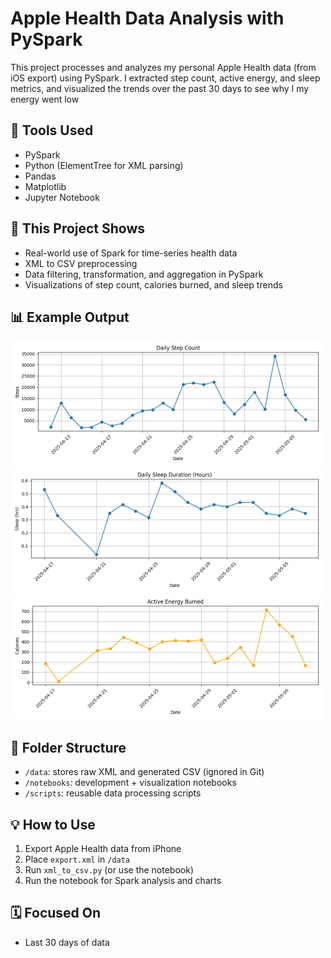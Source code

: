 # Apple Health Data Analysis with PySpark
This project processes and analyzes my personal Apple Health data (from iOS export) using PySpark. I extracted step count, active energy, and sleep metrics, and visualized the trends over the past 30 days to see why I my energy went low

## 🔧 Tools Used

- PySpark
- Python (ElementTree for XML parsing)
- Pandas
- Matplotlib
- Jupyter Notebook

## 🧠 This Project Shows

- Real-world use of Spark for time-series health data
- XML to CSV preprocessing
- Data filtering, transformation, and aggregation in PySpark
- Visualizations of step count, calories burned, and sleep trends

## 📊 Example Output

<img src="notebooks/step_trend.png" width="500">
<img src="notebooks/sleep_trend.png" width="500">
<img src="notebooks/energy_trend.png" width="500">

## 📁 Folder Structure

- `/data`: stores raw XML and generated CSV (ignored in Git)
- `/notebooks`: development + visualization notebooks
- `/scripts`: reusable data processing scripts

## 💡 How to Use

1. Export Apple Health data from iPhone
2. Place `export.xml` in `/data`
3. Run `xml_to_csv.py` (or use the notebook)
4. Run the notebook for Spark analysis and charts

## 🗓️ Focused On
- Last 30 days of data
